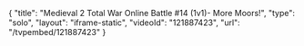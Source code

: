 {
    "title": "Medieval 2 Total War Online Battle #14 (1v1)- More Moors!",
    "type": "solo",
    "layout": "iframe-static",
    "videoId": "121887423",
    "url": "\/tvpembed\/121887423"
}